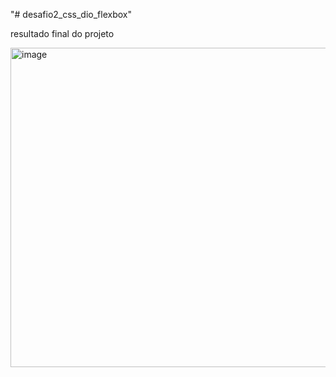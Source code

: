 "# desafio2_css_dio_flexbox" 

resultado final do projeto

<img width="511" alt="image" src="https://github.com/PriscilaSollaNunes/desafio2_css_dio_flexbox/assets/104384260/42e58dc9-4bf2-4ee1-9b11-7f2c7414de7a">

